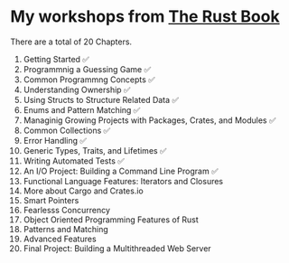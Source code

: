 # My workshops from [The Rust Book](https://doc.rust-lang.org/book/)

There are a total of 20 Chapters.

1. Getting Started ✅
2. Programmnig a Guessing Game ✅
3. Common Programmng Concepts ✅
4. Understanding Ownership ✅
5. Using Structs to Structure Related Data ✅
6. Enums and Pattern Matching ✅
7. Managinig Growing Projects with Packages, Crates, and Modules ✅
8. Common Collections ✅
9. Error Handling ✅
10. Generic Types, Traits, and Lifetimes ✅
11. Writing Automated Tests ✅
12. An I/O Project: Building a Command Line Program ✅
13. Functional Language Features: Iterators and Closures
14. More about Cargo and Crates.io
15. Smart Pointers
16. Fearlesss Concurrency
17. Object Oriented Programming Features of Rust
18. Patterns and Matching
19. Advanced Features
20. Final Project: Building a Multithreaded Web Server
